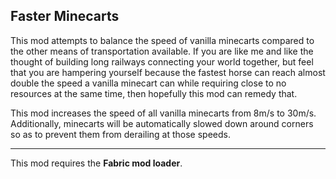 ## Faster Minecarts

This mod attempts to balance the speed of vanilla minecarts compared to the other means of transportation available.
If you are like me and like the thought of building long railways connecting your world together, but feel that you are hampering yourself because the fastest horse can reach almost double the speed a vanilla minecart can while requiring close to no resources at the same time, then hopefully this mod can remedy that.

This mod increases the speed of all vanilla minecarts from 8m/s to 30m/s. Additionally, minecarts will be automatically slowed down around corners so as to prevent them from derailing at those speeds.

------

This mod requires the **Fabric mod loader**.


